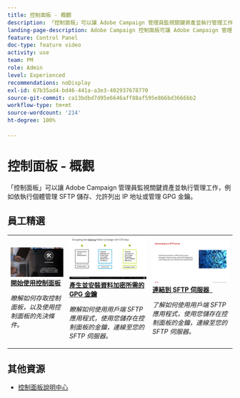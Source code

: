 ```yaml
---
title: 控制面板 - 概觀
description: 「控制面板」可以讓 Adobe Campaign 管理員監視關鍵資產並執行管理工作，例如依執行個體管理 SFTP 儲存、允許列出 IP 地址或管理 GPG 金鑰。
landing-page-description: Adobe Campaign 控制面板可讓 Adobe Campaign 管理員監視關鍵資產並執行管理工作，例如依執行個體管理 SFTP 儲存、允許列出 IP 地址或管理 GPG 金鑰。
feature: Control Panel
doc-type: feature video
activity: use
team: PM
role: Admin
level: Experienced
recommendations: noDisplay
exl-id: 67b35ad4-bd46-441a-a3e3-402937678770
source-git-commit: ca13bdbd7d95e6646aff88af595e866bd3666bb2
workflow-type: tm+mt
source-wordcount: '214'
ht-degree: 100%

---
```


# 控制面板 - 概觀

「控制面板」可以讓 Adobe Campaign 管理員監視關鍵資產並執行管理工作，例如依執行個體管理 SFTP 儲存、允許列出 IP 地址或管理 GPG 金鑰。

## 員工精選

<table>
<tr>
<td>
    <a href="./get-started.md">
      <img alt="連接到 SFTP 伺服器" src="./assets/kt-6385.jpg" />
    </a>
    <div>
      <a href="./get-started.md">
    <strong>開始使用控制面板</strong>
    </a>
    </div>
    <p>
    <em>瞭解如何存取控制面板，以及使用控制面板的先決條件。 </em>
    <p>
  </td>
  <td>
    <a href="./instance-settings/gpg-key-management/generate-and-install-gpg-keys.md">
      <img alt="連接到 SFTP 伺服器" src="./assets/36386.jpg" />
    </a>
    <div>
      <a href="./instance-settings/gpg-key-management/generate-and-install-gpg-keys.md">
    <strong>產生並安裝資料加密所需的 GPG 金鑰</strong>
    </a>
    </div>
    <p>
    <em>瞭解如何使用用戶端 SFTP 應用程式，使用您儲存在控制面板的金鑰，連線至您的 SFTP 伺服器。</em>
    <p>
  </td>
  <td>
    <a href="./sftp-management/connect-to-sftp-server.md">
      <img alt="連接到 SFTP 伺服器" src="./assets/27263.jpg" />
    </a>
    <div>
      <a href="./sftp-management/connect-to-sftp-server.md">
    <strong>連結到 SFTP 伺服器</strong>
     </a>
    </div>
    <p>
    <em>了解如何使用用戶端 SFTP 應用程式，使用您儲存在控制面板的金鑰，連線至您的 SFTP 伺服器。</em>
    <p>
  </td>
</tr>
</table>

## 其他資源

* [控制面板說明中心](https://experienceleague.adobe.com/docs/control-panel/using/control-panel-home.html?lang=zh-Hant)

